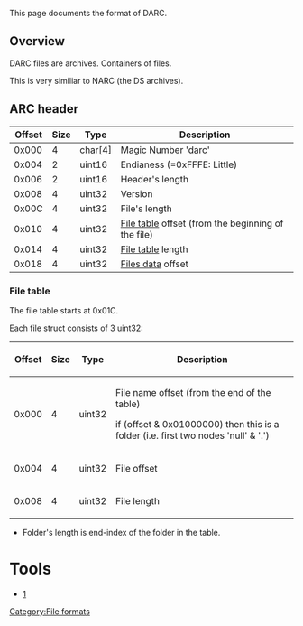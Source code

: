 This page documents the format of DARC.

## Overview

DARC files are archives. Containers of files.

This is very similiar to NARC (the DS archives).

## ARC header

| Offset | Size | Type      | Description                                                                      |
|--------|------|-----------|----------------------------------------------------------------------------------|
| 0x000  | 4    | char\[4\] | Magic Number 'darc'                                                              |
| 0x004  | 2    | uint16    | Endianess (=0xFFFE: Little)                                                      |
| 0x006  | 2    | uint16    | Header's length                                                                  |
| 0x008  | 4    | uint32    | Version                                                                          |
| 0x00C  | 4    | uint32    | File's length                                                                    |
| 0x010  | 4    | uint32    | [File table](DARC#File_table "wikilink") offset (from the beginning of the file) |
| 0x014  | 4    | uint32    | [File table](DARC#File_table "wikilink") length                                  |
| 0x018  | 4    | uint32    | [Files data](DARC#Files_data "wikilink") offset                                  |

### File table

The file table starts at 0x01C.

Each file struct consists of 3 uint32:

<table>
<thead>
<tr class="header">
<th><p>Offset</p></th>
<th><p>Size</p></th>
<th><p>Type</p></th>
<th><p>Description</p></th>
</tr>
</thead>
<tbody>
<tr class="odd">
<td><p>0x000</p></td>
<td><p>4</p></td>
<td><p>uint32</p></td>
<td><p>File name offset (from the end of the table)</p>
<p>if (offset &amp; 0x01000000) then this is a folder (i.e. first two
nodes 'null' &amp; '.')</p></td>
</tr>
<tr class="even">
<td><p>0x004</p></td>
<td><p>4</p></td>
<td><p>uint32</p></td>
<td><p>File offset</p></td>
</tr>
<tr class="odd">
<td><p>0x008</p></td>
<td><p>4</p></td>
<td><p>uint32</p></td>
<td><p>File length</p></td>
</tr>
</tbody>
</table>

- Folder's length is end-index of the folder in the table.

# Tools

- [1](https://github.com/yellows8/darctool)

[Category:File formats](Category:File_formats "wikilink")